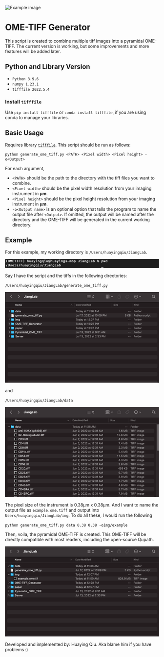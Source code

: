 ![Example image](README_img/example_img.png)
# OME-TIFF Generator
This script is created to combine multiple tiff images into a pyramidal OME-TIFF. The current version is working, but some improvements and more features will be added later.
## Python and Library Version
- `Python 3.9.6`
- `numpy 1.23.1`
- `tifffile 2022.5.4`
### Install `tifffile`
Use
`pip install tifffile` or `conda install tifffile`, if you are using conda to manage your libraries.
## Basic Usage
Requires library [`tifffile`](https://github.com/cgohlke/tifffile). This script should be run as follows:

```
python generate_ome_tiff.py <PATH> <Pixel width> <Pixel height> -o<Output>
```

For each argument, 
- `<PATH>` should be the path to the directory with the tiff files you want to combine.
- `<Pixel width>` should be the pixel width resolution from your imaging instrument in **μm**.
- `<Pixel height>` should be the pixel height resolution from your imaging instrument in **μm**.
- `-o<Output name>` is an optional option that tells the program to name the output file after `<Output>`. If omitted, the output will be named after the directory and the OME-TIFF will be generated in the current working directory.

## Example

For this example, my working directory is `/Users/huayingqiu/JiangLab`.

![pwd](README_img/pwd.png)

Say I have the script and the tiffs in the following directories:

`/Users/huayingqiu/JiangLab/generate_ome_tiff.py`

![tree](README_img/tree.png)

and 

`/Users/huayingqiu/JiangLab/data`

![data](README_img/data.png)

The pixel size of the instrument is 0.38μm x 0.38μm. And I want to name the output file as `example.ome.tiff` and output into `Users/huayingqiu/JiangLab/img`. To do all these, I would run the following

`python generate_ome_tiff.py data 0.38 0.38 -oimg/example`

Then, voila, the pyramidal OME-TIFF is created. This OME-TIFF will be directly compatible with most readers, including the open-source Qupath.

![output](README_img/output.png)



Developed and implemented by: Huaying Qiu. Aka blame him if you have problems :) 







